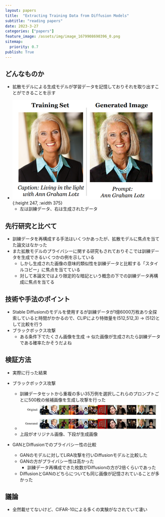 ```yaml
---
layout: papers
title:  "Extracting Training Data from Diffusion Models"
subtitle: "reading papers"
date: 2023-3-27
categories: ["papers"]
feature_image: /assets/img/image_1679908690396_0.png
sitemap:
  priority: 0.7
publish: True
---
```

## どんなものか
- 拡散モデルによる生成モデルが学習データを記憶しておりそれを取り出すことができることを示す
<!--more-->
- ![image.png](/assets/img/image_1679908690396_0.png){:height 247, :width 375}
	- 左は訓練データ、右は生成されたデータ

## 先行研究と比べて
- 訓練データを再構成する手法はいくつかあったが、拡散モデルに焦点を当てた論文はなかった
- また拡散モデルのプライバシーに関する研究もされておりそこでは訓練データを生成できるいくつかの例を示している
	- しかし生成された画像の意味的類似性を訓練データと比較する「スタイルコピー」に焦点を当てている
	- 対して本論文ではより限定的な暗記という概念の下での訓練データ再構成に焦点を当てる

## 技術や手法のポイント
- Stable Diffusionのモデルを使用するが訓練データが1億6000万枚あり全探索していると時間がかかるので、CLIPにより特徴量を(512,512,3) -> (512)として比較を行う
- ブラックボックス攻撃
	- ある条件下でたくさん画像を生成 -> 似た画像が生成されたら訓練データである確率たかそうだよね

## 検証方法
- 実際に行った結果
- ブラックボックス攻撃
	- 訓練データセットから重複の多い35万例を選択しこれらのプロンプトごとに500枚の候補画像を生成し攻撃を行った
	- ![image.png](/assets/img/image_1679909645504_0.png)
	- 上段がオリジナル画像、下段が生成画像

- GANとDiffusionでのプライバシー性の比較
	- GANのモデルに対してLiRA攻撃を行いDiffusionモデルと比較した
	- GANの方がプライバシー性は高かった
		- 訓練データ再構成できた枚数がDiffusionの方が2倍くらいであった
	- DiffusionとGANのどちらについても同じ画像が記憶されていることが多かった

## 議論
- 全然載せてないけど、CIFAR-10による多くの実験がなされていて凄い
